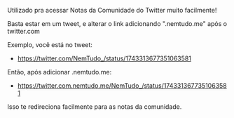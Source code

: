 Utilizado pra acessar Notas da Comunidade do Twitter muito facilmente!

Basta estar em um tweet, e alterar o link adicionando ".nemtudo.me" após o twitter.com

Exemplo, você está no tweet:
- https://twitter.com/NemTudo_/status/1743313677351063581

Então, após adicionar .nemtudo.me:
- https://twitter.com.nemtudo.me/NemTudo_/status/1743313677351063581

Isso te redireciona facilmente para as notas da comunidade.
